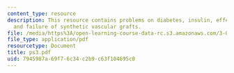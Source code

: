 ```yaml
---
content_type: resource
description: This resource contains problems on diabetes, insulin, effect of adsorption
  and failure of synthetic vascular grafts.
file: /media/https%3A/open-learning-course-data-rc.s3.amazonaws.com/3-051j-materials-for-biomedical-applications-spring-2006/7945987a69f76c34c2b9c63f104695c0_ps3.pdf
file_type: application/pdf
resourcetype: Document
title: ps3.pdf
uid: 7945987a-69f7-6c34-c2b9-c63f104695c0
---
```

